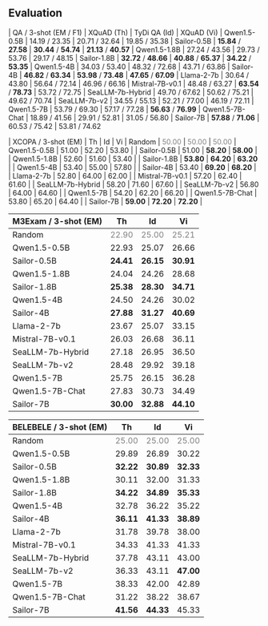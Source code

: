 
## Evaluation

| QA / 3-shot (EM / F1) | XQuAD (Th) | TyDi QA (Id) | XQuAD (Vi) 
| Qwen1.5-0.5B | 14.19 / 23.35 |  20.71 / 32.64  | 19.85 / 35.38
| Sailor-0.5B | **15.84**	/ **27.58**	| **30.44**	/ **54.74**	| **21.13**	/ **40.57**
| Qwen1.5-1.8B | 27.24 / 43.56 | 29.73 / 53.76 | 29.17 / 48.15
| Sailor-1.8B | **32.72** / **48.66** | **40.88** / **65.37** | **34.22** / **53.35**
| Qwen1.5-4B | 34.03 / 53.40 | 48.32 / 72.68 | 43.71 / 63.86
| Sailor-4B | **46.82** / **63.34** | **53.98** / **73.48** | **47.65** / **67.09**
| Llama-2-7b | 30.64 / 43.80 | 56.64 / 72.14 | 46.96 / 66.16
| Mistral-7B-v0.1 | 48.48 / 63.27 | **63.54** / **78.73** | 53.72 / 72.75
| SeaLLM-7b-Hybrid | 49.70 / 67.62 | 50.62 / 75.21 | 49.62 / 70.74
| SeaLLM-7b-v2 | 34.55 / 55.13 | 52.21 / 77.00 | 46.19 / 72.11
| Qwen1.5-7B | 53.79 / 69.30 | 57.17 / 77.28 | **56.63** / **76.99**
| Qwen1.5-7B-Chat | 18.89 / 41.56 | 29.91 / 52.81 | 31.05 / 56.80
| Sailor-7B | **57.88** / **71.06** | 60.53 / 75.42 | 53.81 / 74.62





| XCOPA / 3-shot (EM) |  Th | Id | Vi
| Random    |  <span style="color: gray">50.00</span> | <span style="color: gray">50.00</span> | <span style="color: gray">50.00</span>
| Qwen1.5-0.5B | 51.00 | 52.20 | 53.80 |
| Sailor-0.5B | 51.00 | **58.20** | **58.00** |
| Qwen1.5-1.8B | 52.60 | 51.60 | 53.40 |
| Sailor-1.8B | **53.80** | **64.20** | **63.20** |
| Qwen1.5-4B | 53.40 | 55.00 | 57.80 |
| Sailor-4B | 53.40 | **69.20** | **68.20** |
| Llama-2-7b | 52.80 | 64.00 | 62.00 |
| Mistral-7B-v0.1 | 57.20 | 62.40 | 61.60 |
| SeaLLM-7b-Hybrid | 58.20 | 71.60 | 67.60 | 
| SeaLLM-7b-v2 | 56.80 | 64.00 | 64.60 | 
| Qwen1.5-7B | 54.20 | 62.20 | 66.20 | 
| Qwen1.5-7B-Chat | 53.80 | 65.20 | 64.40 | 
| Sailor-7B | **59.00** | **72.20** | **72.20** | 






| M3Exam / 3-shot (EM) | Th | Id | Vi 
|-----------| -------  | ------- | ------- | 
| Random    |  <span style="color: gray">22.90</span> | <span style="color: gray">25.00</span> | <span style="color: gray">25.21</span>
| Qwen1.5-0.5B | 22.93 | 25.07 | 26.66
| Sailor-0.5B | **24.41** | **26.15** | **30.91** |
| Qwen1.5-1.8B | 24.04 | 24.26 | 28.68
| Sailor-1.8B | **25.38** | **28.30** | **34.71** |  
| Qwen1.5-4B | 24.50 | 24.26 | 30.02 
| Sailor-4B | **27.88** | **31.27** | **40.69** |
| Llama-2-7b | 23.67 | 25.07 | 33.15
| Mistral-7B-v0.1 | 26.03 | 26.68 | 36.11
| SeaLLM-7b-Hybrid | 27.18 | 26.95 | 36.50
| SeaLLM-7b-v2 | 28.48 | 29.92 | 39.18
| Qwen1.5-7B | 25.75 | 26.15 | 36.28
| Qwen1.5-7B-Chat | 27.83 | 30.73 | 34.49
| Sailor-7B | **30.00** | **32.88** | **44.10** | 




| BELEBELE / 3-shot (EM) | Th | Id | Vi 
|-----------| -------  | ------- | ------- | 
| Random    |  <span style="color: gray">25.00</span> | <span style="color: gray">25.00</span> | <span style="color: gray">25.00</span>
| Qwen1.5-0.5B | 29.89 | 26.89 | 30.22 
| Sailor-0.5B | **32.22** | **30.89** | **32.33** |
| Qwen1.5-1.8B | 30.11 | 32.00 | 31.33
| Sailor-1.8B | **34.22** | **34.89** | **35.33** |
| Qwen1.5-4B | 32.78 | 36.22 | 35.22
| Sailor-4B | **36.11** | **41.33** | **38.89** |
| Llama-2-7b | 31.78 | 39.78 | 38.00 |
| Mistral-7B-v0.1 | 34.33 | 41.33 | 41.33 |
| SeaLLM-7b-Hybrid | 37.78 | 43.11 | 43.00 |
| SeaLLM-7b-v2 | 36.33 | 43.11 | **47.00** |
| Qwen1.5-7B | 38.33 | 42.00 | 42.89 |
| Qwen1.5-7B-Chat | 31.22 | 38.22 | 38.67 |
| Sailor-7B | **41.56** | **44.33** | 45.33 |

